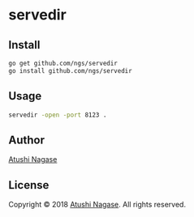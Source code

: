 # servedir

## Install

```sh
go get github.com/ngs/servedir
go install github.com/ngs/servedir
```

## Usage

```sh
servedir -open -port 8123 .
```

## Author

[Atushi Nagase]

## License

Copyright &copy; 2018 [Atushi Nagase]. All rights reserved.

[atushi nagase]: https://ngs.io/
